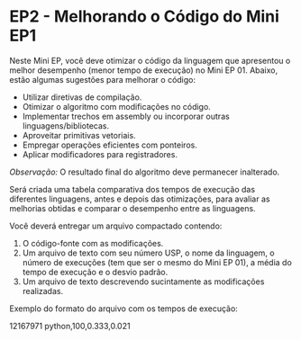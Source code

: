 # EP2 - Melhorando o Código do Mini EP1

Neste Mini EP, você deve otimizar o código da linguagem que apresentou o melhor desempenho (menor tempo de execução) no Mini EP 01. Abaixo, estão algumas sugestões para melhorar o código:

- Utilizar diretivas de compilação.
- Otimizar o algoritmo com modificações no código.
- Implementar trechos em assembly ou incorporar outras linguagens/bibliotecas.
- Aproveitar primitivas vetoriais.
- Empregar operações eficientes com ponteiros.
- Aplicar modificadores para registradores.

*Observação:* O resultado final do algoritmo deve permanecer inalterado.

Será criada uma tabela comparativa dos tempos de execução das diferentes linguagens, antes e depois das otimizações, para avaliar as melhorias obtidas e comparar o desempenho entre as linguagens.

Você deverá entregar um arquivo compactado contendo:

1. O código-fonte com as modificações.
2. Um arquivo de texto com seu número USP, o nome da linguagem, o número de execuções (tem que ser o mesmo do Mini EP 01), a média do tempo de execução e o desvio padrão.
3. Um arquivo de texto descrevendo sucintamente as modificações realizadas.

Exemplo do formato do arquivo com os tempos de execução:

12167971
python,100,0.333,0.021
